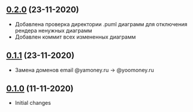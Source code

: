 ## [0.2.0](https://bitbucket.yamoney.ru/projects/BACKEND-GRADLE-PLUGINS/repos/documentation-plugin/pull-requests/3) (23-11-2020)

* Добавлена проверка директории .puml диаграмм для отключения рендера ненужных диаграмм
* Добавлен коммит всех измененных диаграмм

## [0.1.1](https://bitbucket.yamoney.ru/projects/BACKEND-GRADLE-PLUGINS/repos/documentation-plugin/pull-requests/2) (23-11-2020)

* Замена доменов email @yamoney.ru -> @yoomoney.ru

## [0.1.0](https://bitbucket.yamoney.ru/projects/BACKEND-GRADLE-PLUGINS/repos/documentation-plugin/pull-requests/1) (11-11-2020)

* Initial changes